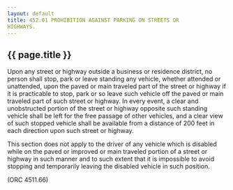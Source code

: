```yaml
---
layout: default 
title: 452.01 PROHIBITION AGAINST PARKING ON STREETS OR
HIGHWAYS.
---
```


{{ page.title }}
----------------

Upon any street or highway outside a business or residence district, no
person shall stop, park or leave standing any vehicle, whether attended
or unattended, upon the paved or main traveled part of the street or
highway if it is practicable to stop, park or so leave such vehicle off
the paved or main traveled part of such street or highway. In every
event, a clear and unobstructed portion of the street or highway
opposite such standing vehicle shall be left for the free passage of
other vehicles, and a clear view of such stopped vehicle shall be
available from a distance of 200 feet in each direction upon such street
or highway.

This section does not apply to the driver of any vehicle which is
disabled while on the paved or improved or main traveled portion of a
street or highway in such manner and to such extent that it is
impossible to avoid stopping and temporarily leaving the disabled
vehicle in such position.

(ORC 4511.66)
